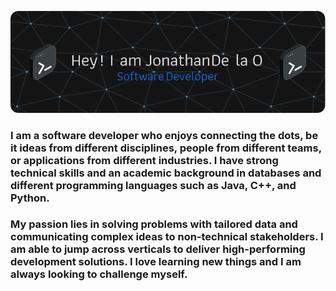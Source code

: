 ![Header](./gitHubHeader.png)


### I am a software developer who enjoys connecting the dots, be it ideas from different disciplines, people from different teams, or applications from different industries. I have strong technical skills and an academic background in databases and different programming languages such as Java, C++, and Python.


### My passion lies in solving problems with tailored data and communicating complex ideas to non-technical stakeholders. I am able to jump across verticals to deliver high-performing development solutions. I love learning new things and I am always looking to challenge myself.
